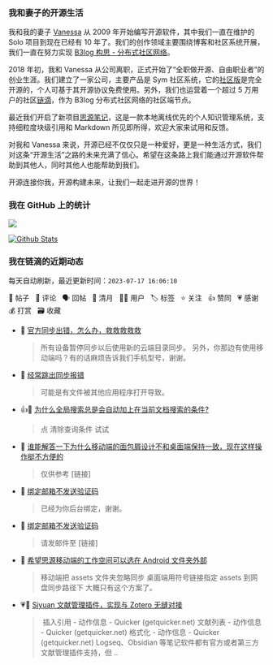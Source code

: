 ### 我和妻子的开源生活

我和我的妻子 [Vanessa](https://github.com/Vanessa219) 从 2009 年开始编写开源软件，其中我们一直在维护的 Solo 项目到现在已经有 10 年了。我们的创作领域主要围绕博客和社区系统开展，我们一直在努力实现 [B3log 构思 - 分布式社区网络](https://ld246.com/article/1546941897596)。

2018 年初，我和 Vanessa 从公司离职，正式开始了“全职做开源、自由职业者”的创业生涯。我们建立了一家公司，主要产品是 Sym 社区系统，它的[社区版](https://github.com/88250/symphony)是完全开源的，个人可基于其开源协议免费使用。另外，我们也运营着一个超过 5 万用户的社区[链滴](https://ld246.com)，作为 B3log 分布式社区网络的社区端节点。

最近我们开启了新项目[思源笔记](https://github.com/siyuan-note/siyuan)，这是一款本地离线优先的个人知识管理系统，支持细粒度块级引用和 Markdown 所见即所得，欢迎大家来试用和反馈。

对我和 Vanessa 来说，开源已经不仅仅只是一种爱好，更是一种生活方式，我们对这条“开源生活”之路的未来充满了信心。希望在这条路上我们能通过开源软件帮助到其他人，同时其他人也能帮助到我们。

开源连接你我，开源构建未来，让我们一起走进开源的世界！

### 我在 GitHub 上的统计

<a title="Hits" target="_blank" href="https://github.com/88250/88250"><img src="https://hits.b3log.org/88250/88250.svg"></a>

[![Github Stats](https://github-readme-stats.vercel.app/api?username=88250&theme=tokyonight&show_icons=true)](https://github.com/88250)

<!--events start -->

### 我在链滴的近期动态

每天自动刷新，最近更新时间：`2023-07-17 16:06:10`

📝 帖子 &nbsp; 💬 评论 &nbsp; 🗣 回帖 &nbsp; 🌙 清月 &nbsp; 👨‍💻 用户 &nbsp; 🏷️ 标签 &nbsp; ⭐️ 关注 &nbsp; 👍 赞同 &nbsp; 💗 感谢 &nbsp; 💰 打赏 &nbsp; 🗃 收藏

* 💬 [官方同步出错，怎么办，救救救救救](https://ld246.com/article/1689579863648/comment/1689581025152#comments)

  > 所有设备暂停同步以后使用新的云端目录同步。 另外，你那边有使用移动端吗？有的话麻烦告诉我们手机型号，谢谢。
* 💬 [经常跳出同步报错](https://ld246.com/article/1689578144881/comment/1689579102292#comments)

  > 可能是有文件被其他应用程序打开导致。
* 👍💬 [为什么全局搜索总是会自动加上在当前文档搜索的条件?](https://ld246.com/article/1689560409624/comment/1689560750912#comments)

  > 点 清除查询条件 试试
* 💬 [谁能解答一下为什么移动端的面包屑设计不和桌面端保持一致，现在这样操作挺不方便的](https://ld246.com/article/1689557073383/comment/1689557139642#comments)

  > 仅供参考 [链接]
* 💬 [绑定邮箱不发送验证码](https://ld246.com/article/1689554950980/comment/1689555844072#comments)

  > 已经为你后台绑定，谢谢。
* 💬 [绑定邮箱不发送验证码](https://ld246.com/article/1689554950980/comment/1689555229410#comments)

  > 请发邮件至 [链接]
* 💬 [希望思源移动端的工作空间可以选在 Android 文件夹外部](https://ld246.com/article/1689406393172/comment/1689519938848#comments)

  > 移动端把 assets 文件夹忽略同步 桌面端用符号链接指定 assets 到网盘同步路径下 大概只有这个方案了。
* 💗📝 [Siyuan 文献管理插件，实现与 Zotero 无缝对接](https://ld246.com/article/1689296953335)

  > ‍ 插入引用 - 动作信息 - Quicker (getquicker.net) 文献列表 - 动作信息 - Quicker (getquicker.net) ‍格式化 - 动作信息 - Quicker (getquicker.net) Logseq、Obsidian 等笔记软件都有官方或者第三方文献管理插件支持，但  ..


<!--events end -->

